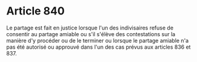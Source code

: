 # Article 840

Le partage est fait en justice lorsque l'un des indivisaires refuse de consentir au partage amiable ou s'il s'élève des contestations sur la manière d'y procéder ou de le terminer ou lorsque le partage amiable n'a pas été autorisé ou approuvé dans l'un des cas prévus aux articles 836 et 837.
